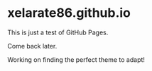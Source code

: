 # xelarate86.github.io
This is just a test of GitHub Pages.

Come back later.

Working on finding the perfect theme to adapt!

